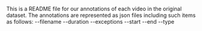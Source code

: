 This is a README file for our annotations of each video in the original dataset.
The annotations are represented as json files including such items as follows:
	--filename
	--duration
	--exceptions
		--start
		--end
		--type
